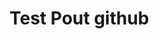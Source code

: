 <!DOCTYPE html>
<html>
<head>
	<meta charset="utf-8">
	<title>Test</title>
</head>
<body>

<h1>Test Pout github</h1>

</body>
</html>
